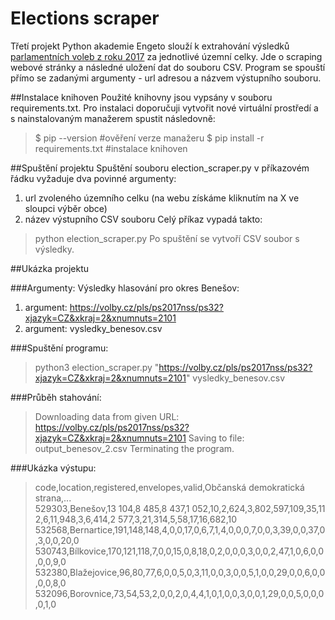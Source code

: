 # Elections scraper

Třetí projekt Python akademie Engeto slouží k extrahování výsledků [parlamentních voleb z roku 2017](https://volby.cz/pls/ps2017nss/ps3?xjazyk=CZ) za jednotlivé územní celky. Jde o scraping webové stránky a následné uložení dat do souboru CSV. Program se spouští přímo se zadanými argumenty - url adresou a názvem výstupního souboru.

##Instalace knihoven
Použité knihovny jsou vypsány v souboru requirements.txt. Pro instalaci doporučuji vytvořit nové virtuální prostředí a s nainstalovaným manažerem spustit následovně:
> $ pip --version #ověření verze manažeru
> $ pip install -r requirements.txt #instalace knihoven

##Spuštění projektu
Spuštění souboru election_scraper.py v příkazovém řádku vyžaduje dva povinné argumenty:
1. url zvoleného územního celku (na webu získáme kliknutím na X ve sloupci výběr obce)
2. název výstupního CSV souboru
Celý příkaz vypadá takto:
> python election_scraper.py <argument-1> <argument-2>
Po spuštění se vytvoří CSV soubor s výsledky.

##Ukázka projektu

###Argumenty:
Výsledky hlasování pro okres Benešov:
1. argument: https://volby.cz/pls/ps2017nss/ps32?xjazyk=CZ&xkraj=2&xnumnuts=2101
2. argument: vysledky_benesov.csv

###Spuštění programu:
> python3 election_scraper.py "https://volby.cz/pls/ps2017nss/ps32?xjazyk=CZ&xkraj=2&xnumnuts=2101" vysledky_benesov.csv

###Průběh stahování:
> Downloading data from given URL: https://volby.cz/pls/ps2017nss/ps32?xjazyk=CZ&xkraj=2&xnumnuts=2101
> Saving to file: output_benesov_2.csv
> Terminating the program.

###Ukázka výstupu:
> code,location,registered,envelopes,valid,Občanská demokratická strana,...
> 529303,Benešov,13 104,8 485,8 437,1 052,10,2,624,3,802,597,109,35,112,6,11,948,3,6,414,2 577,3,21,314,5,58,17,16,682,10
> 532568,Bernartice,191,148,148,4,0,0,17,0,6,7,1,4,0,0,0,7,0,0,3,39,0,0,37,0,3,0,0,20,0
> 530743,Bílkovice,170,121,118,7,0,0,15,0,8,18,0,2,0,0,0,3,0,0,2,47,1,0,6,0,0,0,0,9,0
> 532380,Blažejovice,96,80,77,6,0,0,5,0,3,11,0,0,3,0,0,5,1,0,0,29,0,0,6,0,0,0,0,8,0
> 532096,Borovnice,73,54,53,2,0,0,2,0,4,4,1,0,1,0,0,3,0,0,1,29,0,0,5,0,0,0,0,1,0

